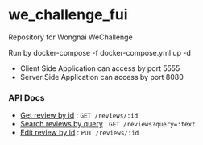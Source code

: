# we_challenge_fui
Repository for Wongnai WeChallenge

Run by docker-compose -f docker-compose.yml up -d
* Client Side Application can access by port 5555
* Server Side Application can access by port 8080

### API Docs

* [Get review by id](apidocs/get_specific.md) : `GET /reviews/:id`
* [Search reviews by query](apidocs/search_reviews.md) : `GET /reviews?query=:text`
* [Edit review by id](apidocs/editting_review.md) : `PUT /reviews/:id`
